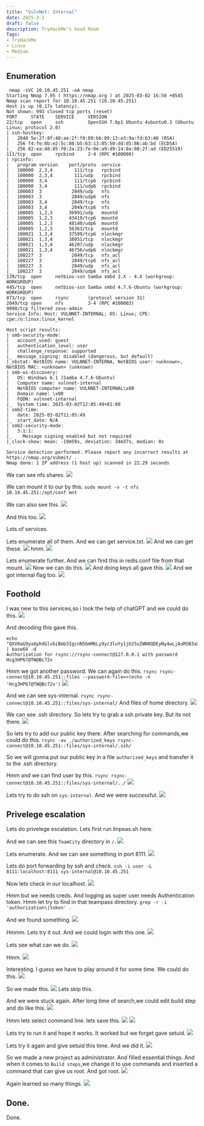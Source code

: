 ```yaml
---
title: "VulnNet: Internal"
date: 2025-3-2
draft: false
description: TryHackMe's Good Room
Tags:
- TryHackMe
- Linux
- Medium
---
```


## Enumeration

```
 nmap -sVC 10.10.45.251 -oA nmap           
Starting Nmap 7.95 ( https://nmap.org ) at 2025-03-02 16:50 +0545
Nmap scan report for 10.10.45.251 (10.10.45.251)
Host is up (0.17s latency).
Not shown: 993 closed tcp ports (reset)
PORT     STATE    SERVICE     VERSION
22/tcp   open     ssh         OpenSSH 7.6p1 Ubuntu 4ubuntu0.3 (Ubuntu Linux; protocol 2.0)
| ssh-hostkey: 
|   2048 5e:27:8f:48:ae:2f:f8:89:bb:89:13:e3:9a:fd:63:40 (RSA)
|   256 f4:fe:0b:e2:5c:88:b5:63:13:85:50:dd:d5:86:ab:bd (ECDSA)
|_  256 82:ea:48:85:f0:2a:23:7e:0e:a9:d9:14:0a:60:2f:ad (ED25519)
111/tcp  open     rpcbind     2-4 (RPC #100000)
| rpcinfo: 
|   program version    port/proto  service
|   100000  2,3,4        111/tcp   rpcbind
|   100000  2,3,4        111/udp   rpcbind
|   100000  3,4          111/tcp6  rpcbind
|   100000  3,4          111/udp6  rpcbind
|   100003  3           2049/udp   nfs
|   100003  3           2049/udp6  nfs
|   100003  3,4         2049/tcp   nfs
|   100003  3,4         2049/tcp6  nfs
|   100005  1,2,3      36991/udp   mountd
|   100005  1,2,3      43419/tcp6  mountd
|   100005  1,2,3      48140/udp6  mountd
|   100005  1,2,3      56363/tcp   mountd
|   100021  1,3,4      37589/tcp6  nlockmgr
|   100021  1,3,4      38051/tcp   nlockmgr
|   100021  1,3,4      46207/udp   nlockmgr
|   100021  1,3,4      46756/udp6  nlockmgr
|   100227  3           2049/tcp   nfs_acl
|   100227  3           2049/tcp6  nfs_acl
|   100227  3           2049/udp   nfs_acl
|_  100227  3           2049/udp6  nfs_acl
139/tcp  open     netbios-ssn Samba smbd 3.X - 4.X (workgroup: WORKGROUP)
445/tcp  open     netbios-ssn Samba smbd 4.7.6-Ubuntu (workgroup: WORKGROUP)
873/tcp  open     rsync       (protocol version 31)
2049/tcp open     nfs         3-4 (RPC #100003)
9090/tcp filtered zeus-admin
Service Info: Host: VULNNET-INTERNAL; OS: Linux; CPE: cpe:/o:linux:linux_kernel

Host script results:
| smb-security-mode: 
|   account_used: guest
|   authentication_level: user
|   challenge_response: supported
|_  message_signing: disabled (dangerous, but default)
|_nbstat: NetBIOS name: VULNNET-INTERNA, NetBIOS user: <unknown>, NetBIOS MAC: <unknown> (unknown)
| smb-os-discovery: 
|   OS: Windows 6.1 (Samba 4.7.6-Ubuntu)
|   Computer name: vulnnet-internal
|   NetBIOS computer name: VULNNET-INTERNAL\x00
|   Domain name: \x00
|   FQDN: vulnnet-internal
|_  System time: 2025-03-02T12:05:49+01:00
| smb2-time: 
|   date: 2025-03-02T11:05:49
|_  start_date: N/A
| smb2-security-mode: 
|   3:1:1: 
|_    Message signing enabled but not required
|_clock-skew: mean: -19m59s, deviation: 34m37s, median: 0s

Service detection performed. Please report any incorrect results at https://nmap.org/submit/ .
Nmap done: 1 IP address (1 host up) scanned in 22.29 seconds

```


We can see nfs shares.
![](Pasted%20image%2020250302165310.png)

We can mount it to our by this.
`sudo mount -v -t nfs 10.10.45.251:/opt/conf mnt`


We can also see this.
![](Pasted%20image%2020250302165541.png)

And this too.
![](Pasted%20image%2020250302165635.png)

Lots of services.

Lets enumerate all of them.
And we can get service.txt.
![](Pasted%20image%2020250302165950.png)
And we can get these.
![](Pasted%20image%2020250302170050.png)
hmm.
![](Pasted%20image%2020250302170132.png)

Lets enumerate further.
And we can find this in redis.conf file from that mount.
![](Pasted%20image%2020250302171223.png)
Now we can do this.
![](Pasted%20image%2020250302171247.png)
And doing keys all gave this.
![](Pasted%20image%2020250302171313.png)
And we got internal flag too.
![](Pasted%20image%2020250302171453.png)

## Foothold

I was new to this services,so i took the help of chatGPT and we could do this.
![](Pasted%20image%2020250302171803.png)

And decoding this gave this.
```
echo "QXV0aG9yaXphdGlvbiBmb3IgcnN5bmM6Ly9yc3luYy1jb25uZWN0QDEyNy4wLjAuMSB3aXRoIHBhc3N3b3JkIEhjZzNIUDY3QFRXQEJjNzJ2Cg==" | base64 -d
Authorization for rsync://rsync-connect@127.0.0.1 with password Hcg3HP67@TW@Bc72v

```

Hmm we got another password.
We can again do this.
`rsync rsync-connect@10.10.45.251::files --password-file=<(echo -n 'Hcg3HP67@TW@Bc72v')`
![](Pasted%20image%2020250302172040.png)

And we can see sys-internal.
`rsync rsync-connect@10.10.45.251::files/sys-internal/`
And files of home directory.
![](Pasted%20image%2020250302172128.png)

We can see .ssh directory.
So lets try to grab a ssh private key.
But its not there.
![](Pasted%20image%2020250302173426.png)

So lets try to add our public key there.
After searching for commands,we could do this.
`rsync -av ./authorized_keys rsync-connect@10.10.45.251::files/sys-internal/.ssh/`

So we will gonna put our public key in a file `authorized_keys` and transfer it to the .ssh directory.

Hmm and we can find user by this.
`rsync rsync-connect@10.10.45.251::files/sys-internal/../`
![](Pasted%20image%2020250302173515.png)

Lets try to do ssh on `sys-internal`.
And we were successful.
![](Pasted%20image%2020250302173626.png)

## Privelege escalation

Lets do privelege escalation.
Lets first run linpeas.sh here.

And we can see this `TeamCity` directory in `/`.
![](Pasted%20image%2020250302174812.png)

Lets enumerate.
And we can see something in port 8111.
![](Pasted%20image%2020250302180614.png)

Lets do port forwarding by ssh and check.
`ssh -i user -L 8111:localhost:8111 sys-internal@10.10.45.251`

Now lets check in our localhost.
![](Pasted%20image%2020250302180832.png)

Hmm but we needs creds.
And logging as super user needs Authentication token.
Hmm let try to find in that teampass directory.
`grep -r -i 'authorization\|token' .`

And we found something.
![](Pasted%20image%2020250302181717.png)

Hmmm.
Lets try it out.
And we could login with this one.
![](Pasted%20image%2020250302181816.png)

Lets see what can we do.
![](Pasted%20image%2020250302181856.png)

Hmm.
![](Pasted%20image%2020250302182119.png)

Interesting.
I guess we have to play around it for some time.
We could do this.
![](Pasted%20image%2020250302190457.png)

So we made this.
![](Pasted%20image%2020250302190642.png)
Lets skip this.

And we were stuck again.
After long time of search,we could edit build step and do like this.
![](Pasted%20image%2020250302190905.png)

Hmm lets select command line.
lets save this.
![](Pasted%20image%2020250302191121.png)
![](Pasted%20image%2020250302191143.png)

Lets try to run it and hope it works.
It worked but we forget gave setuid.
![](Pasted%20image%2020250302191302.png)

Lets try it again and give setuid this time.
And we did it.
![](Pasted%20image%2020250302191747.png)

So we made a new project as administrator.
And filled essential things.
And when it comes to `Build steps`,we change it to use commands and inserted a command that can give us root.
And got root.
![](Pasted%20image%2020250302192133.png)

Again learned so many things.
![](Pasted%20image%2020250302192231.png)

## Done.
Done.
